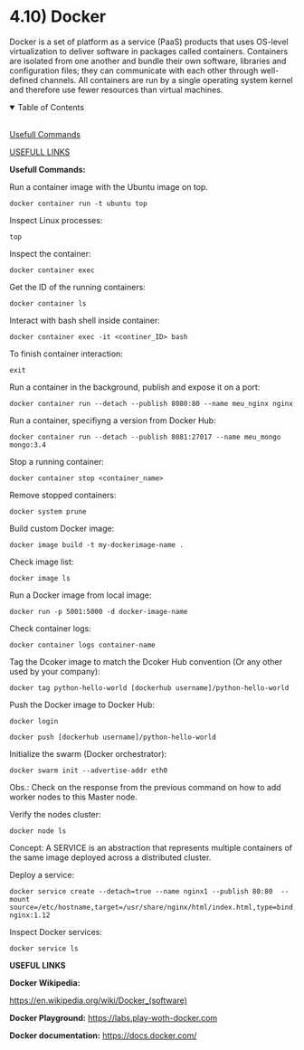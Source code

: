 # 4.10) Docker

Docker is a set of platform as a service (PaaS) products that uses OS-level virtualization to deliver software in packages called containers. Containers are isolated from one another and bundle their own software, libraries and configuration files; they can communicate with each other through well-defined channels. All containers are run by a single operating system kernel and therefore use fewer resources than virtual machines.

<details open>
<summary>Table of Contents</summary>
<br>

[Usefull Commands](#h1)

[USEFULL LINKS](#h2)

</details>

<a name="h1"/>

**Usefull Commands:**

Run a container image with the Ubuntu image on top.
```
docker container run -t ubuntu top
```

Inspect Linux processes:
```
top
```

Inspect the container:
```
docker container exec
```

Get the ID of the running containers:
```
docker container ls
```

Interact with bash shell inside container:
```
docker container exec -it <continer_ID> bash
```

To finish container interaction:
```
exit
```

Run a container in the background, publish and expose it on a port:
```
docker container run --detach --publish 8080:80 --name meu_nginx nginx
```

Run a container, specifiyng a version from Docker Hub:
```
docker container run --detach --publish 8081:27017 --name meu_mongo mongo:3.4
```

Stop a running container:
```
docker container stop <container_name>
```

Remove stopped containers:
```
docker system prune
```

Build custom Docker image:
```
docker image build -t my-dockerimage-name .
```

Check image list:
```
docker image ls
```

Run a Docker image from local image:
```
docker run -p 5001:5000 -d docker-image-name
```

Check container logs:
```
docker container logs container-name
```

Tag the Dcoker image to match the Dcoker Hub convention (Or any other used by your company):
```
docker tag python-hello-world [dockerhub username]/python-hello-world
```

Push the Docker image to Docker Hub:
```
docker login

docker push [dockerhub username]/python-hello-world
```

Initialize the swarm (Docker orchestrator):
```
docker swarm init --advertise-addr eth0
```

Obs.: Check on the response from the previous command on how to add worker nodes to this Master node.

Verify the nodes cluster:
```
docker node ls
```

Concept: A SERVICE is an abstraction that represents multiple containers of the same image deployed across a distributed cluster.

Deploy a service:
```
docker service create --detach=true --name nginx1 --publish 80:80  --mount source=/etc/hostname,target=/usr/share/nginx/html/index.html,type=bind,ro nginx:1.12
```

Inspect Docker services:
```
docker service ls
```


<a name="h2"/>

**USEFUL LINKS**

**Docker Wikipedia:**

https://en.wikipedia.org/wiki/Docker_(software)

**Docker Playground:**
https://labs.play-woth-docker.com

**Docker documentation:**
https://docs.docker.com/


